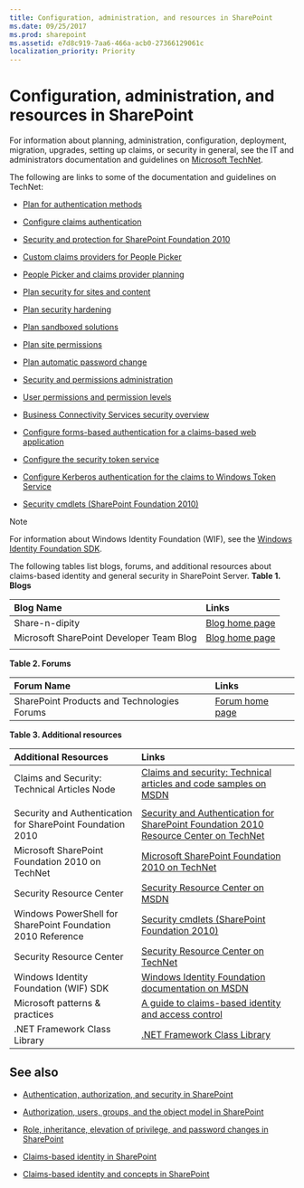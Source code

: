 ```yaml
---
title: Configuration, administration, and resources in SharePoint
ms.date: 09/25/2017
ms.prod: sharepoint
ms.assetid: e7d8c919-7aa6-466a-acb0-27366129061c
localization_priority: Priority
---
```



# Configuration, administration, and resources in SharePoint

For information about planning, administration, configuration, deployment, migration, upgrades, setting up claims, or security in general, see the IT and administrators documentation and guidelines on  [Microsoft TechNet](http://technet.microsoft.com/en-us/sharepoint/ee263910.aspx).
  
    
    

The following are links to some of the documentation and guidelines on TechNet:
-  [Plan for authentication methods](http://technet.microsoft.com/en-us/library/cc288475.aspx)
    
  
-  [Configure claims authentication](http://technet.microsoft.com/en-us/library/ee806886.aspx)
    
  
-  [Security and protection for SharePoint Foundation 2010](http://technet.microsoft.com/en-us/library/cc287860.aspx)
    
  
-  [Custom claims providers for People Picker](http://technet.microsoft.com/en-us/library/gg602065.aspx)
    
  
-  [People Picker and claims provider planning](http://technet.microsoft.com/en-us/library/gg602063.aspx)
    
  
-  [Plan security for sites and content](http://technet.microsoft.com/en-us/library/cc288189.aspx)
    
  
-  [Plan security hardening](http://technet.microsoft.com/en-us/library/cc288143.aspx)
    
  
-  [Plan sandboxed solutions](http://technet.microsoft.com/en-us/library/ff603638.aspx)
    
  
-  [Plan site permissions](http://technet.microsoft.com/en-us/library/cc287752.aspx)
    
  
-  [Plan automatic password change](http://technet.microsoft.com/en-us/library/ee428296.aspx)
    
  
-  [Security and permissions administration](http://technet.microsoft.com/en-us/library/cc288468.aspx)
    
  
-  [User permissions and permission levels](http://technet.microsoft.com/en-us/library/cc288074.aspx)
    
  
-  [Business Connectivity Services security overview](http://technet.microsoft.com/en-us/library/ee661734.aspx)
    
  
-  [Configure forms-based authentication for a claims-based web application](http://technet.microsoft.com/en-us/library/ee806890.aspx)
    
  
-  [Configure the security token service](http://technet.microsoft.com/en-us/library/ee806864.aspx)
    
  
-  [Configure Kerberos authentication for the claims to Windows Token Service](http://technet.microsoft.com/en-us/library/ee806887.aspx)
    
  
-  [Security cmdlets (SharePoint Foundation 2010)](http://technet.microsoft.com/en-us/library/ee890118.aspx)
    
  

> [!NOTE]
> For information about Windows Identity Foundation (WIF), see the  [Windows Identity Foundation SDK](http://www.microsoft.com/downloads/en/details.aspx?FamilyID=C148B2DF-C7AF-46BB-9162-2C9422208504&amp;amp;displaylang=en). 
  
    
    

The following tables list blogs, forums, and additional resources about claims-based identity and general security in SharePoint Server.
**Table 1. Blogs**


|**Blog Name**|**Links**|
|:-----|:-----|
|Share-n-dipity  <br/> | [Blog home page](http://blogs.technet.com/speschka/) <br/> |
|Microsoft SharePoint Developer Team Blog  <br/> | [Blog home page](http://blogs.msdn.com/b/sharepointdev/) <br/> |
|||
   

**Table 2. Forums**


|**Forum Name**|**Links**|
|:-----|:-----|
|SharePoint Products and Technologies Forums  <br/> | [Forum home page](http://social.msdn.microsoft.com/Forums/en-US/category/sharepoint) <br/> |
   

**Table 3. Additional resources**


|**Additional Resources**|**Links**|
|:-----|:-----|
|Claims and Security: Technical Articles Node  <br/> | [Claims and security: Technical articles and code samples on MSDN](http://msdn.microsoft.com/en-us/library/gg430136.aspx) <br/> |
|||
|Security and Authentication for SharePoint Foundation 2010  <br/> | [Security and Authentication for SharePoint Foundation 2010 Resource Center on TechNet](http://technet.microsoft.com/en-us/sharepoint/ff601873.aspx) <br/> |
|Microsoft SharePoint Foundation 2010 on TechNet  <br/> | [Microsoft SharePoint Foundation 2010 on TechNet](http://technet.microsoft.com/en-us/sharepoint/ee263910.aspx) <br/> |
|Security Resource Center  <br/> | [Security Resource Center on MSDN](http://msdn.microsoft.com/en-us/sharepoint/ff660758.aspx) <br/> |
|Windows PowerShell for SharePoint Foundation 2010 Reference  <br/> | [Security cmdlets (SharePoint Foundation 2010)](http://technet.microsoft.com/en-us/library/ee890118.aspx) <br/> |
|Security Resource Center  <br/> | [Security Resource Center on TechNet](http://technet.microsoft.com/en-us/office/sharepointserver/cc979168.aspx) <br/> |
|Windows Identity Foundation (WIF) SDK  <br/> | [Windows Identity Foundation documentation on MSDN](http://msdn.microsoft.com/en-us/library/ee748484.aspx) <br/> |
|Microsoft patterns &amp; practices  <br/> | [A guide to claims-based identity and access control](http://msdn.microsoft.com/en-us/library/ff423674.aspx) <br/> |
|.NET Framework Class Library  <br/> | [.NET Framework Class Library](http://msdn.microsoft.com/en-us/library/ms229335.aspx) <br/> |
   

## See also
<a name="bk_addresources"> </a>


-  [Authentication, authorization, and security in SharePoint](authentication-authorization-and-security-in-sharepoint.md)
    
  
-  [Authorization, users, groups, and the object model in SharePoint](authorization-users-groups-and-the-object-model-in-sharepoint.md)
    
  
-  [Role, inheritance, elevation of privilege, and password changes in SharePoint](role-inheritance-elevation-of-privilege-and-password-changes-in-sharepoint.md)
    
  
-  [Claims-based identity in SharePoint](claims-based-identity-in-sharepoint.md)
    
  
-  [Claims-based identity and concepts in SharePoint](claims-based-identity-and-concepts-in-sharepoint.md)
    
  

